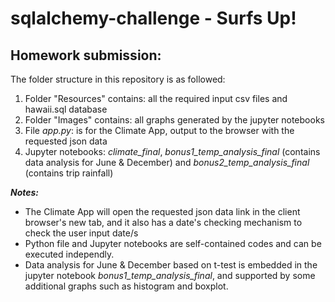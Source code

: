 # sqlalchemy-challenge - Surfs Up!

## Homework submission:

The folder structure in this repository is as followed: </br>
1. Folder "Resources" contains: all the required input csv files and hawaii.sql database
2. Folder "Images" contains: all graphs generated by the jupyter notebooks
3. File _app.py_: is for the Climate App, output to the browser with the requested json data
4. Jupyter notebooks: _climate_final_, _bonus1_temp_analysis_final_ (contains data analysis for June & December) and _bonus2_temp_analysis_final_ (contains trip rainfall)

**_Notes:_** </br>
  - The Climate App will open the requested json data link in the client browser's new tab, and it also has a date's checking mechanism to check the user input date/s
  - Python file and Jupyter notebooks are self-contained codes and can be executed independly.
  - Data analysis for June & December based on t-test is embedded in the jupyter notebook _bonus1_temp_analysis_final_, and supported by some additional graphs such as histogram and boxplot.
 
